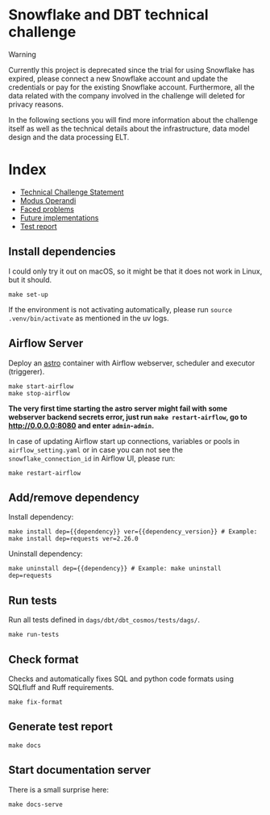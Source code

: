# Snowflake and DBT technical challenge

> [!WARNING]
> Currently this project is deprecated since the trial for using Snowflake has expired,
please connect a new Snowflake account and update the credentials or pay for the
existing Snowflake account. Furthermore, all the data related with the company involved in the challenge will deleted for privacy reasons.

In the following sections you will find more information about the challenge
itself as well as the technical details about the infrastructure, data model
design and the data processing ELT.

# Index

- [Technical Challenge Statement](docs/statement.md)
- [Modus Operandi](docs/modus_operandi.md)
- [Faced problems](docs/faced_problems.md)
- [Future implementations](docs/future_implementations.md)
- [Test report](docs/tests/index.md)

## Install dependencies
 I could only try it out on macOS, so it might be that it does not work in
 Linux, but it should.
```
make set-up
```
If the environment is not activating automatically, please run 
`source .venv/bin/activate` as mentioned in the uv logs.

## Airflow Server

Deploy an [astro](https://www.astronomer.io/docs/) container with Airflow webserver, scheduler and 
executor (triggerer).

```shell
make start-airflow
make stop-airflow
```

**The very first time starting the astro server might fail with some webserver 
backend secrets error, just run `make restart-airflow`, go to
http://0.0.0.0:8080 and enter `admin`-`admin`.**

In case of updating Airflow start up connections, variables or pools in 
`airflow_setting.yaml` or in case you can not see the `snowflake_connection_id`
in Airflow UI, please run:

```shell
make restart-airflow
```

## Add/remove dependency

Install dependency:
```
make install dep={{dependency}} ver={{dependency_version}} # Example: make install dep=requests ver=2.26.0
```

Uninstall dependency:
```
make uninstall dep={{dependency}} # Example: make uninstall dep=requests
```

## Run tests

Run all tests defined in `dags/dbt/dbt_cosmos/tests/dags/`.

```
make run-tests
```

## Check format

Checks and automatically fixes SQL and python code formats using SQLfluff 
and Ruff requirements.

```
make fix-format
```

## Generate test report


```
make docs
```

## Start documentation server

There is a small surprise here:
```
make docs-serve
```